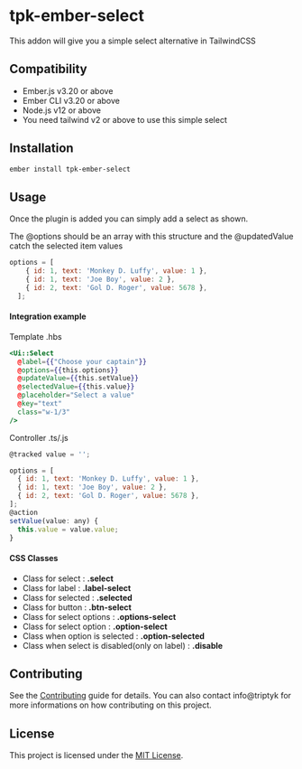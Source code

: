 tpk-ember-select
==============================================================================

This addon will give you a simple select alternative in TailwindCSS


Compatibility
------------------------------------------------------------------------------

* Ember.js v3.20 or above
* Ember CLI v3.20 or above
* Node.js v12 or above
* You need tailwind v2 or above to use this simple select


Installation
------------------------------------------------------------------------------

```zsh
ember install tpk-ember-select
```


Usage
------------------------------------------------------------------------------

Once the plugin is added you can simply add a select as shown.

The @options should be an array with this structure and the @updatedValue catch the selected item values
```js
options = [
    { id: 1, text: 'Monkey D. Luffy', value: 1 },
    { id: 1, text: 'Joe Boy', value: 2 },
    { id: 2, text: 'Gol D. Roger', value: 5678 },
  ];
```
#### Integration example 

Template .hbs
```hbs
<Ui::Select
  @label={{"Choose your captain"}}
  @options={{this.options}}
  @updateValue={{this.setValue}}
  @selectedValue={{this.value}}
  @placeholder="Select a value"
  @key="text"
  class="w-1/3"
/>
```

Controller .ts/.js
```js
@tracked value = '';

options = [
  { id: 1, text: 'Monkey D. Luffy', value: 1 },
  { id: 1, text: 'Joe Boy', value: 2 },
  { id: 2, text: 'Gol D. Roger', value: 5678 },
];
@action
setValue(value: any) {
  this.value = value.value;
}
```

#### CSS Classes

- Class for select : **.select**
- Class for label : **.label-select**
- Class for selected : **.selected**
- Class for button : **.btn-select**
- Class for select options : **.options-select**
- Class for select option : **.option-select**
- Class when option is selected : **.option-selected**
- Class when select is disabled(only on label) : **.disable**

Contributing
------------------------------------------------------------------------------

See the [Contributing](CONTRIBUTING.md) guide for details.
You can also contact info@triptyk for more informations on how contributing on this project.


License
------------------------------------------------------------------------------

This project is licensed under the [MIT License](LICENSE.md).
